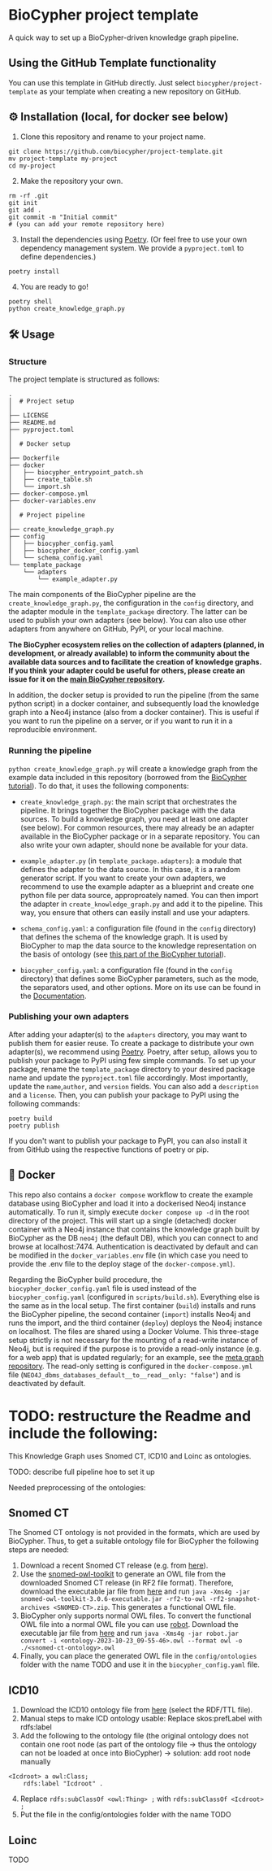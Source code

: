 # BioCypher project template
A quick way to set up a BioCypher-driven knowledge graph pipeline.

## Using the GitHub Template functionality
You can use this template in GitHub directly. Just select 
`biocypher/project-template` as your template when creating a new repository
on GitHub.

## ⚙️ Installation (local, for docker see below)
1. Clone this repository and rename to your project name.
```{bash}
git clone https://github.com/biocypher/project-template.git
mv project-template my-project
cd my-project
```
2. Make the repository your own.
```{bash}
rm -rf .git
git init
git add .
git commit -m "Initial commit"
# (you can add your remote repository here)
```
3. Install the dependencies using [Poetry](https://python-poetry.org/). (Or feel
free to use your own dependency management system. We provide a `pyproject.toml`
to define dependencies.)
```{bash}
poetry install
```
4. You are ready to go!
```{bash}
poetry shell
python create_knowledge_graph.py
```


## 🛠 Usage

### Structure
The project template is structured as follows:
```
.
│  # Project setup
│
├── LICENSE
├── README.md
├── pyproject.toml
│
│  # Docker setup
│
├── Dockerfile
├── docker
│   ├── biocypher_entrypoint_patch.sh
│   ├── create_table.sh
│   └── import.sh
├── docker-compose.yml
├── docker-variables.env
│
│  # Project pipeline
│
├── create_knowledge_graph.py
├── config
│   ├── biocypher_config.yaml
│   ├── biocypher_docker_config.yaml
│   └── schema_config.yaml
└── template_package
    └── adapters
        └── example_adapter.py
```

The main components of the BioCypher pipeline are the
`create_knowledge_graph.py`, the configuration in the `config` directory, and
the adapter module in the `template_package` directory. The latter can be used
to publish your own adapters (see below). You can also use other adapters from
anywhere on GitHub, PyPI, or your local machine.

**The BioCypher ecosystem relies on the collection of adapters (planned, in
development, or already available) to inform the community about the available
data sources and to facilitate the creation of knowledge graphs. If you think
your adapter could be useful for others, please create an issue for it on the
[main BioCypher repository](https://github.com/biocypher/biocypher/issues).**

In addition, the docker setup is provided to run the pipeline (from the same
python script) in a docker container, and subsequently load the knowledge graph
into a Neo4j instance (also from a docker container). This is useful if you want
to run the pipeline on a server, or if you want to run it in a reproducible
environment.

### Running the pipeline

`python create_knowledge_graph.py` will create a knowledge graph from the
example data included in this repository (borrowed from the [BioCypher
tutorial](https://biocypher.org/tutorial.html)). To do that, it uses the
following components:

- `create_knowledge_graph.py`: the main script that orchestrates the pipeline.
It brings together the BioCypher package with the data sources. To build a 
knowledge graph, you need at least one adapter (see below). For common 
resources, there may already be an adapter available in the BioCypher package or
in a separate repository. You can also write your own adapter, should none be
available for your data.

- `example_adapter.py` (in `template_package.adapters`): a module that defines
the adapter to the data source. In this case, it is a random generator script.
If you want to create your own adapters, we recommend to use the example adapter
as a blueprint and create one python file per data source, approproately named.
You can then import the adapter in `create_knowledge_graph.py` and add it to
the pipeline. This way, you ensure that others can easily install and use your 
adapters.

- `schema_config.yaml`: a configuration file (found in the `config` directory)
that defines the schema of the knowledge graph. It is used by BioCypher to map
the data source to the knowledge representation on the basis of ontology (see
[this part of the BioCypher 
tutorial](https://biocypher.org/tutorial-ontology.html)).

- `biocypher_config.yaml`: a configuration file (found in the `config` 
directory) that defines some BioCypher parameters, such as the mode, the 
separators used, and other options. More on its use can be found in the
[Documentation](https://biocypher.org/installation.html#configuration).

### Publishing your own adapters
After adding your adapter(s) to the `adapters` directory, you may want to
publish them for easier reuse. To create a package to distribute your own
adapter(s), we recommend using [Poetry](https://python-poetry.org/). Poetry,
after setup, allows you to publish your package to PyPI using few simple
commands. To set up your package, rename the `template_package` directory to
your desired package name and update the `pyproject.toml` file accordingly. Most
importantly, update the `name`,`author`, and `version` fields. You can also add
a `description` and a `license`.  Then, you can publish your package to PyPI
using the following commands:

```{bash}
poetry build
poetry publish
```

If you don't want to publish your package to PyPI, you can also install it from
GitHub using the respective functions of poetry or pip.

## 🐳 Docker

This repo also contains a `docker compose` workflow to create the example
database using BioCypher and load it into a dockerised Neo4j instance
automatically. To run it, simply execute `docker compose up -d` in the root 
directory of the project. This will start up a single (detached) docker
container with a Neo4j instance that contains the knowledge graph built by
BioCypher as the DB `neo4j` (the default DB), which you can connect to and
browse at localhost:7474. Authentication is deactivated by default and can be
modified in the `docker_variables.env` file (in which case you need to provide
the .env file to the deploy stage of the `docker-compose.yml`).

Regarding the BioCypher build procedure, the `biocypher_docker_config.yaml` file
is used instead of the `biocypher_config.yaml` (configured in
`scripts/build.sh`). Everything else is the same as in the local setup. The
first container (`build`) installs and runs the BioCypher pipeline, the second
container (`import`) installs Neo4j and runs the import, and the third container
(`deploy`) deploys the Neo4j instance on localhost. The files are shared using a
Docker Volume. This three-stage setup strictly is not necessary for the mounting
of a read-write instance of Neo4j, but is required if the purpose is to provide
a read-only instance (e.g. for a web app) that is updated regularly; for an
example, see the [meta graph
repository](https://github.com/biocypher/meta-graph). The read-only setting is
configured in the `docker-compose.yml` file
(`NEO4J_dbms_databases_default__to__read__only: "false"`) and is deactivated by
default.


# TODO: restructure the Readme and include the following:

This Knowledge Graph uses Snomed CT, ICD10 and Loinc as ontologies.

TODO: describe full pipeline hoe to set it up

Needed preprocessing of the ontologies:

## Snomed CT
The Snomed CT ontology is not provided in the formats, which are used by BioCypher. 
Thus, to get a suitable ontology file for BioCypher the following steps are needed:
1. Download a recent Snomed CT release (e.g. from [here](https://www.nlm.nih.gov/healthit/snomedct/international.html)).
2. Use the [snomed-owl-toolkit](https://github.com/IHTSDO/snomed-owl-toolkit) to generate an OWL file from the downloaded Snomed CT release (in RF2 file format).
Therefore, download the executable jar file from [here](https://github.com/IHTSDO/snomed-owl-toolkit/releases) and run
`java -Xms4g -jar snomed-owl-toolkit-3.0.6-executable.jar -rf2-to-owl -rf2-snapshot-archives <SNOMED-CT>.zip`. This generates a functional OWL file.
4. BioCypher only supports normal OWL files. To convert the functional OWL file into a normal OWL file you can use [robot](http://robot.obolibrary.org/).
Download the executable jar file from [here](https://github.com/ontodev/robot/releases) and run 
`java -Xms4g -jar robot.jar convert -i <ontology-2023-10-23_09-55-46>.owl --format owl -o ./<snomed-ct-ontology>.owl`
5. Finally, you can place the generated OWL file in the `config/ontologies` folder with the name TODO and use it in the `biocypher_config.yaml` file.

## ICD10
1. Download the ICD10 ontology file from [here](https://bioportal.bioontology.org/ontologies/ICD10CM) (select the RDF/TTL file).
2. Manual steps to make ICD ontology usable:
    Replace skos:prefLabel with rdfs:label 
3. Add the following to the ontology file (the original ontology does not contain one root node (as part of the ontology file -> thus the ontology can not be loaded at once into BioCypher) -> solution: add root node manually
```
<Icdroot> a owl:Class;
    rdfs:label "Icdroot" .
```
4. Replace `rdfs:subClassOf <owl:Thing> ;` with `rdfs:subClassOf <Icdroot> ;`
5. Put the file in the config/ontologies folder with the name TODO

## Loinc

TODO
